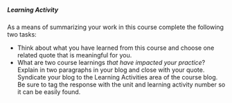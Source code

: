 ##### Learning Activity

As a means of summarizing your work in this course complete the following two tasks:
* Think about what you have learned from this course and choose one related quote that is meaningful for you.  
* What are two course learnings _that have impacted your practice_?  Explain in two paragraphs in your blog and close with your quote. Syndicate your blog to the Learning Activities area of the course blog. Be sure to tag the response with the unit and learning activity number so it can be easily found.

